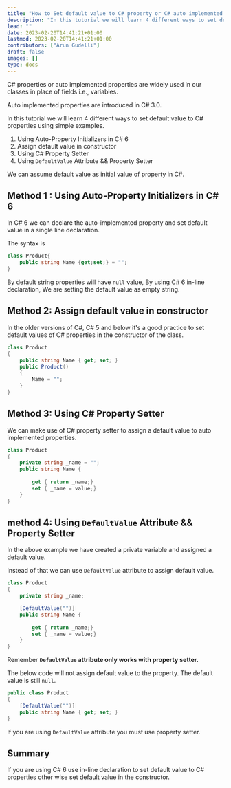```yaml
---
title: "How to Set default value to C# property or C# auto implemented property"
description: "In this tutorial we will learn 4 different ways to set default value to C# properties using simple examples"
lead: ""
date: 2023-02-20T14:41:21+01:00
lastmod: 2023-02-20T14:41:21+01:00
contributors: ["Arun Gudelli"]
draft: false
images: []
type: docs
---
```


C# properties or auto implemented properties are widely used in our classes in place of fields i.e., variables.  

Auto implemented properties are introduced in C# 3.0.

In this tutorial we will learn 4 different ways to set default value to C# properties using simple examples.

1. Using Auto-Property Initializers in C# 6
2. Assign default value in constructor
3. Using C# Property Setter
4. Using `DefaultValue` Attribute && Property Setter

We can assume default value as initial value of property in C#.

## Method 1 : Using Auto-Property Initializers in C# 6

In C# 6 we can declare the auto-implemented property and set default value in a single line declaration.

The syntax is

```csharp
class Product{
    public string Name {get;set;} = "";
}
```
By default string properties will have `null` value, By using C# 6 in-line declaration, We are setting the default value as empty string. 

## Method 2: Assign default value in constructor

In the older versions of C#, C# 5 and below it's a good practice to set default values of C# properties in the constructor of the class.

```csharp
class Product 
{
    public string Name { get; set; }
    public Product()
    {
        Name = "";
    }
}
```

## Method 3: Using C# Property Setter 

We can make use of C# property setter to assign a default value to auto implemented properties.

```csharp
class Product 
{
    private string _name = "";
    public string Name { 
        
        get { return _name;}
        set { _name = value;} 
    }
}
```

## method 4: Using `DefaultValue` Attribute && Property Setter

In the above example we have created a private variable and assigned a default value. 

Instead of that we can use `DefaultValue` attribute to assign default value.

```csharp
class Product 
{
    private string _name;

    [DefaultValue("")]
    public string Name { 
        
        get { return _name;}
        set { _name = value;} 
    }
}
```

Remember **`DefaultValue` attribute only works with property setter.** 

The below code will not assign default value to the property. The default value is still `null`.

```csharp
public class Product
{
    [DefaultValue("")]
    public string Name { get; set; }
}
```
If you are using `DefaultValue` attribute you must use property setter.


## Summary

If you are using C# 6 use in-line declaration to set default value to C# properties other wise set default value in the constructor. 








